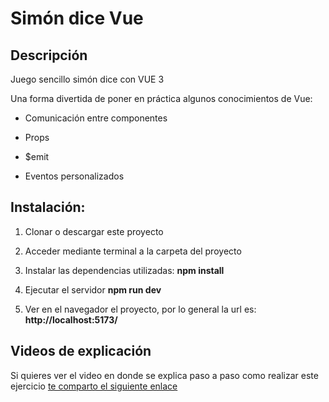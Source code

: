 # Simón dice Vue

## Descripción
Juego sencillo simón dice con VUE 3

Una forma divertida de poner en práctica algunos conocimientos de Vue:

-  Comunicación entre componentes

-  Props

- $emit

- Eventos personalizados



## Instalación:

1) Clonar o descargar este proyecto

2) Acceder mediante terminal a la carpeta del proyecto

3) Instalar las dependencias utilizadas:  <b>npm install</b>

4) Ejecutar el servidor <b>npm run dev</b>

5) Ver en el navegador el proyecto, por lo general la url es: <b>http://localhost:5173/</b>

## Videos de explicación

Si quieres ver el video en donde se explica paso a paso como realizar este ejercicio [te comparto el siguiente enlace](https://youtu.be/SUFFx5QqVco)
